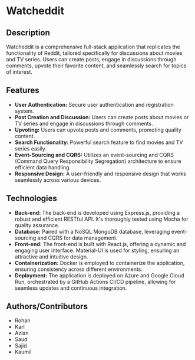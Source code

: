 # Watcheddit

## Description

Watcheddit is a comprehensive full-stack application that replicates the functionality of Reddit, tailored specifically for discussions about movies and TV series. Users can create posts, engage in discussions through comments, upvote their favorite content, and seamlessly search for topics of interest.

## Features

- **User Authentication:** Secure user authentication and registration system.
- **Post Creation and Discussion:** Users can create posts about movies or TV series and engage in discussions through comments.
- **Upvoting:** Users can upvote posts and comments, promoting quality content.
- **Search Functionality:** Powerful search feature to find movies and TV series easily.
- **Event-Sourcing and CQRS:** Utilizes an event-sourcing and CQRS (Command Query Responsibility Segregation) architecture to ensure efficient data handling.
- **Responsive Design:** A user-friendly and responsive design that works seamlessly across various devices.

## Technologies

- **Back-end:** The back-end is developed using Express.js, providing a robust and efficient RESTful API. It's thoroughly tested using Mocha for quality assurance.
- **Database:** Paired with a NoSQL MongoDB database, leveraging event-sourcing and CQRS for data management.
- **Front-end:** The front-end is built with React.js, offering a dynamic and engaging user interface. Material-UI is used for styling, ensuring an attractive and intuitive design.
- **Containerization:** Docker is employed to containerize the application, ensuring consistency across different environments.
- **Deployment:** The application is deployed on Azure and Google Cloud Run, orchestrated by a GitHub Actions CI/CD pipeline, allowing for seamless updates and continuous integration.

## Authors/Contributors

- Rohan
- Karl
- Azlan
- Saud
- Sajid
- Kaumil
